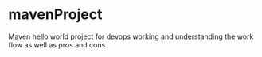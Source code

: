 # mavenProject
Maven hello world project for devops working and understanding the work flow as well as pros and cons
